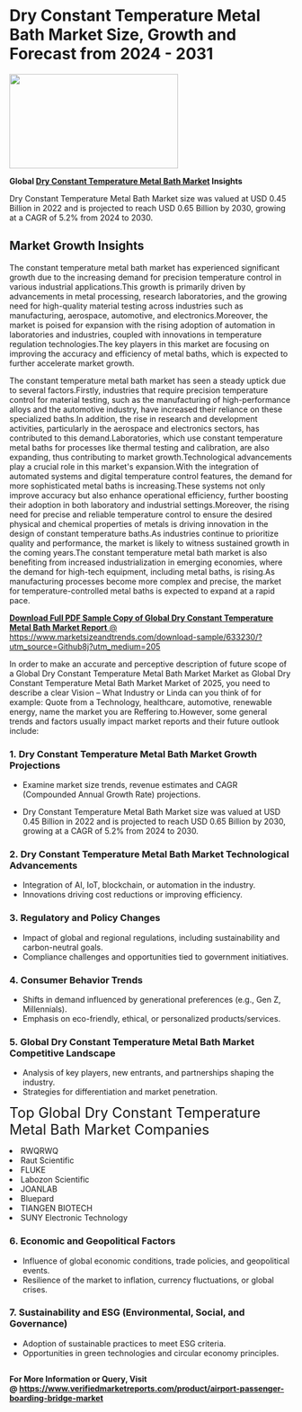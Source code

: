 <H1>Dry Constant Temperature Metal Bath Market Size, Growth and Forecast from 2024 - 2031</H1><img class="aligncenter size-medium wp-image-584254" src="https://thirdeyenews.in/wp-content/uploads/2024/09/Global-Market-Research-300x168.jpeg" alt="" width="300" height="168" /><p><strong>Global&nbsp;<a href="https://www.marketsizeandtrends.com/download-sample/633230/?utm_source=Github8j?utm_medium=205">Dry Constant Temperature Metal Bath Market</a> Insights</strong></p><p>Dry Constant Temperature Metal Bath Market size was valued at USD 0.45 Billion in 2022 and is projected to reach USD 0.65 Billion by 2030, growing at a CAGR of 5.2% from 2024 to 2030.</p><p><h2>Market Growth Insights</h2> <p>The constant temperature metal bath market has experienced significant growth due to the increasing demand for precision temperature control in various industrial applications.This growth is primarily driven by advancements in metal processing, research laboratories, and the growing need for high-quality material testing across industries such as manufacturing, aerospace, automotive, and electronics.Moreover, the market is poised for expansion with the rising adoption of automation in laboratories and industries, coupled with innovations in temperature regulation technologies.The key players in this market are focusing on improving the accuracy and efficiency of metal baths, which is expected to further accelerate market growth.</p> <p><a href="#"></a></p> <p>The constant temperature metal bath market has seen a steady uptick due to several factors.Firstly, industries that require precision temperature control for material testing, such as the manufacturing of high-performance alloys and the automotive industry, have increased their reliance on these specialized baths.In addition, the rise in research and development activities, particularly in the aerospace and electronics sectors, has contributed to this demand.Laboratories, which use constant temperature metal baths for processes like thermal testing and calibration, are also expanding, thus contributing to market growth.Technological advancements play a crucial role in this market's expansion.With the integration of automated systems and digital temperature control features, the demand for more sophisticated metal baths is increasing.These systems not only improve accuracy but also enhance operational efficiency, further boosting their adoption in both laboratory and industrial settings.Moreover, the rising need for precise and reliable temperature control to ensure the desired physical and chemical properties of metals is driving innovation in the design of constant temperature baths.As industries continue to prioritize quality and performance, the market is likely to witness sustained growth in the coming years.The constant temperature metal bath market is also benefiting from increased industrialization in emerging economies, where the demand for high-tech equipment, including metal baths, is rising.As manufacturing processes become more complex and precise, the market for temperature-controlled metal baths is expected to expand at a rapid pace.</p> <p><a href="#"></p><p><span class=""><strong>Download Full PDF Sample Copy of Global Dry Constant Temperature Metal Bath Market Report</strong> @ <a href="https://www.marketsizeandtrends.com/download-sample/633230/?utm_source=Github8j?utm_medium=205" target="_blank">https://www.marketsizeandtrends.com/download-sample/633230/?utm_source=Github8j?utm_medium=205</a></span></p><p>In order to make an accurate and perceptive description of future scope of a Global&nbsp;Dry Constant Temperature Metal Bath Market Market as Global&nbsp;Dry Constant Temperature Metal Bath Market Market of 2025, you need to describe a clear Vision &ndash; What Industry or Linda can you think of for example: Quote from a Technology, healthcare, automotive, renewable energy, name the market you are Reffering to.However, some general trends and factors usually impact market reports and their future outlook include:</p><h3>1.&nbsp;<strong>Dry Constant Temperature Metal Bath Market Growth Projections</strong></h3><ul><li>Examine market size trends, revenue estimates and CAGR (Compounded Annual Growth Rate) projections.</li><li><p>Dry Constant Temperature Metal Bath Market size was valued at USD 0.45 Billion in 2022 and is projected to reach USD 0.65 Billion by 2030, growing at a CAGR of 5.2% from 2024 to 2030.</p></li></ul><h3>2.&nbsp;<strong>Dry Constant Temperature Metal Bath Market Technological Advancements</strong></h3><ul><li>Integration of AI, IoT, blockchain, or automation in the industry.</li><li>Innovations driving cost reductions or improving efficiency.</li></ul><h3>3.&nbsp;<strong>Regulatory and Policy Changes</strong></h3><ul><li>Impact of global and regional regulations, including sustainability and carbon-neutral goals.</li><li>Compliance challenges and opportunities tied to government initiatives.</li></ul><h3>4.&nbsp;<strong>Consumer Behavior Trends</strong></h3><ul><li>Shifts in demand influenced by generational preferences (e.g., Gen Z, Millennials).</li><li>Emphasis on eco-friendly, ethical, or personalized products/services.</li></ul><h3>5.&nbsp;<strong>Global Dry Constant Temperature Metal Bath Market Competitive Landscape</strong></h3><ul><li>Analysis of key players, new entrants, and partnerships shaping the industry.</li><li>Strategies for differentiation and market penetration.</li></ul><p data-pm-slice="1 1 []"><span style="color: inherit; font-family: inherit; font-size: 25px;">Top Global Dry Constant Temperature Metal Bath Market Companies</span></p><div class="" data-test-id=""><p><li>RWQRWQ</li><li> Raut Scientific</li><li> FLUKE</li><li> Labozon Scientific</li><li> JOANLAB</li><li> Bluepard</li><li> TIANGEN BIOTECH</li><li> SUNY Electronic Technology</li></p></div><h3>6.&nbsp;<strong>Economic and Geopolitical Factors</strong></h3><ul><li>Influence of global economic conditions, trade policies, and geopolitical events.</li><li>Resilience of the market to inflation, currency fluctuations, or global crises.</li></ul><h3>7.&nbsp;<strong>Sustainability and ESG (Environmental, Social, and Governance)</strong></h3><ul><li>Adoption of sustainable practices to meet ESG criteria.</li><li>Opportunities in green technologies and circular economy principles.</li></ul><h2><strong style="font-size: 14px;">For More Information or Query, Visit @&nbsp;</strong><a style="background-color: #ffffff; font-size: 14px;" href="https://www.marketsizeandtrends.com/report/dry-constant-temperature-metal-bath-market/" target="_blank">https://www.verifiedmarketreports.com/product/airport-passenger-boarding-bridge-market</a></h2>
